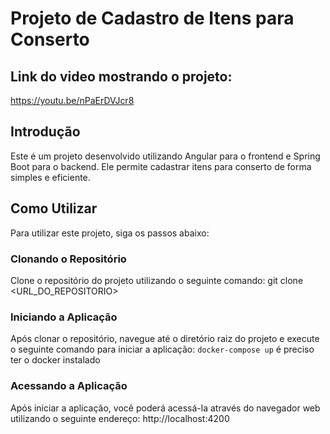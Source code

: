 # Projeto de Cadastro de Itens para Conserto

## Link do video mostrando o projeto:
https://youtu.be/nPaErDVJcr8

## Introdução
Este é um projeto desenvolvido utilizando Angular para o frontend e Spring Boot para o backend. Ele permite cadastrar itens para conserto de forma simples e eficiente.

## Como Utilizar
Para utilizar este projeto, siga os passos abaixo:

### Clonando o Repositório
Clone o repositório do projeto utilizando o seguinte comando:
git clone <URL_DO_REPOSITORIO>

### Iniciando a Aplicação
Após clonar o repositório, navegue até o diretório raiz do projeto e execute o seguinte comando para iniciar a aplicação:
`docker-compose up`
é preciso ter o docker instalado

### Acessando a Aplicação
Após iniciar a aplicação, você poderá acessá-la através do navegador web utilizando o seguinte endereço:
http://localhost:4200
